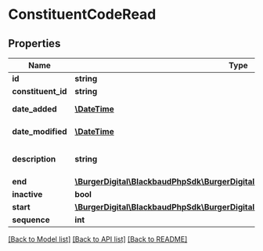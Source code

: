 # ConstituentCodeRead

## Properties
Name | Type | Description | Notes
------------ | ------------- | ------------- | -------------
**id** | **string** | The immutable system record ID of the constituent code. | [optional] 
**constituent_id** | **string** | The immutable system record ID of the constituent associated with the constituent code. | [optional] 
**date_added** | [**\DateTime**](\DateTime.md) | The date when the constituent code was created. The date includes an offset from UTC in &lt;a href&#x3D;\&quot;https://tools.ietf.org/html/rfc3339\&quot;&gt;ISO-8601 format: &lt;/a&gt;&lt;i&gt;1969-11-21T10:29:43-04:00&lt;/i&gt;. | [optional] 
**date_modified** | [**\DateTime**](\DateTime.md) | The date when the constituent code was last modified. The date includes an offset from UTC in &lt;a href&#x3D;\&quot;https://tools.ietf.org/html/rfc3339\&quot;&gt;ISO-8601 format: &lt;/a&gt;&lt;i&gt;1969-11-21T10:29:43-04:00&lt;/i&gt;. | [optional] 
**description** | **string** | The description of the constituent code. Available values are the entries in the &lt;a href&#x3D;\&quot;https://developer.sky.blackbaud.com/docs/services/56b76470069a0509c8f1c5b3/operations/ListConstituentCodeTypes\&quot;&gt;&lt;b&gt;Constituent Codes&lt;/b&gt;&lt;/a&gt; table. | [optional] 
**end** | [**\BurgerDigital\BlackbaudPhpSdk\BurgerDigital\BlackbaudPhpSdk\Models\FuzzyDate**](FuzzyDate.md) |  | [optional] 
**inactive** | **bool** | This computed field indicates that the constituent code is active if the current date is after any &lt;code&gt;start&lt;/code&gt; date and before any &lt;code&gt;end&lt;/code&gt; date. | [optional] 
**start** | [**\BurgerDigital\BlackbaudPhpSdk\BurgerDigital\BlackbaudPhpSdk\Models\FuzzyDate**](FuzzyDate.md) |  | [optional] 
**sequence** | **int** | The numeric sequence associated with the constituent code. | [optional] 

[[Back to Model list]](../../README.md#documentation-for-models) [[Back to API list]](../../README.md#documentation-for-api-endpoints) [[Back to README]](../../README.md)

